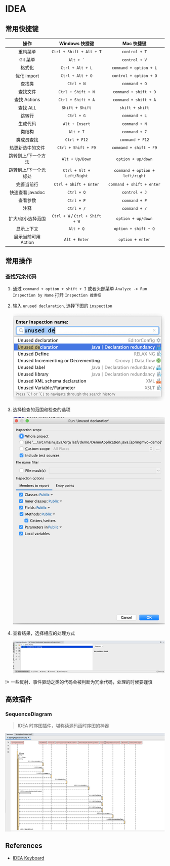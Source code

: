 # IDEA

## 常用快捷键

| 操作 | Windows 快捷键 | Mac 快捷键
| :--: | :--: | :--: |
| 重构菜单 | `Ctrl + Shift + Alt + T` | `control + T` |
| Git 菜单 | ``` Alt + ` ``` | `control + V` |
| 格式化 | `Ctrl + Alt + L` |  `command + option + L` |
| 优化 import | `Ctrl + Alt + O` | `control + option + O` |
| 查找类 | `Ctrl + N` | `command + O` |
| 查找文件 | `Ctrl + Shift + N` | `command + shift + O` |
| 查找 Actions | `Ctrl + Shift + A` | `command + shift + A` |
| 查找 ALL | `Shift + Shift` | `shift + shift` |
| 跳转行 | `Ctrl + G` | `command + L` |
| 生成代码 | `Alt + Insert` | `command + N` |
| 类结构 | `Alt + 7` | `command + 7` |
| 类成员查找 | `Ctrl + F12` | `command + F12` |
| 热更新选中的文件 | `Ctrl + Shift + F9` | `command + shift + F9` |
| 跳转到上/下一个方法 | `Alt + Up/Down` | `option + up/down` |
| 跳转到上/下一个光标处 | `Ctrl + Alt + Left/Right` | `command + option + left/right` |
| 完善当前行 | `Ctrl + Shift + Enter` | `command + shift + enter` |
| 快速查看 javadoc | `Ctrl + Q` | `control + J` |
| 查看参数 | `Ctrl + P` | `command + P` |
| 注释 | `Ctrl + /` | `command + /` |
| 扩大/缩小选择范围 | `Ctrl + W` / `Ctrl + Shift + W` | `option + up/down` |
| 显示上下文 | `Alt + Q` | `option + shift + Q` |
| 展示当前可用 Action | `Alt + Enter` | `option + enter` |

## 常用操作

### 查找冗余代码

1. 通过 `command + option + shift + I` 或者头部菜单 `Analyze -> Run Inspection by Name` 打开 `Inspection 搜索框`

2. 输入 `unused declaration`, 选择下图的 `inspection`

    ![](../images/enter-inspection.png ":size=50%")

3. 选择检查的范围和检查的选项

    ![](../images/unused-declaration.png ":size=50%")

4. 查看结果，选择相应的处理方式

    ![](../images/inspection-result.png ":size=50%")

!> 一些反射、事件驱动之类的代码会被判断为冗余代码，处理的时候要谨慎

## 高效插件

### SequenceDiagram

> IDEA 时序图插件，堪称读源码画时序图的神器

![](../images/sequence-diagram.png ":size=50%")

## References

- [IDEA Keyboard](https://resources.jetbrains.com/storage/products/intellij-idea/docs/IntelliJIDEA_ReferenceCard.pdf)